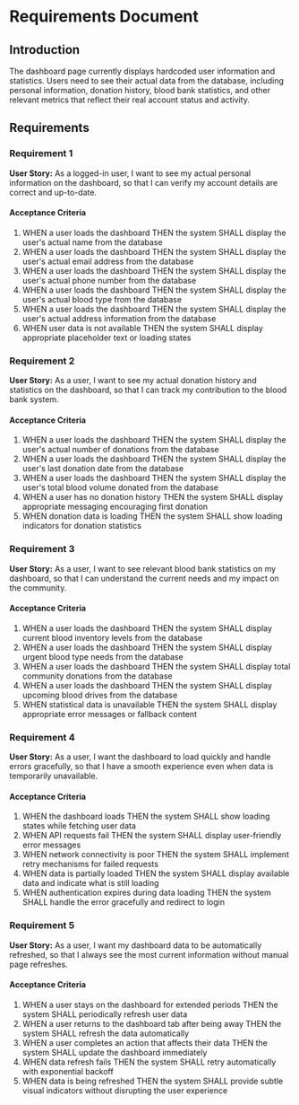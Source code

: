 # Requirements Document

## Introduction

The dashboard page currently displays hardcoded user information and statistics. Users need to see their actual data from the database, including personal information, donation history, blood bank statistics, and other relevant metrics that reflect their real account status and activity.

## Requirements

### Requirement 1

**User Story:** As a logged-in user, I want to see my actual personal information on the dashboard, so that I can verify my account details are correct and up-to-date.

#### Acceptance Criteria

1. WHEN a user loads the dashboard THEN the system SHALL display the user's actual name from the database
2. WHEN a user loads the dashboard THEN the system SHALL display the user's actual email address from the database
3. WHEN a user loads the dashboard THEN the system SHALL display the user's actual phone number from the database
4. WHEN a user loads the dashboard THEN the system SHALL display the user's actual blood type from the database
5. WHEN a user loads the dashboard THEN the system SHALL display the user's actual address information from the database
6. WHEN user data is not available THEN the system SHALL display appropriate placeholder text or loading states

### Requirement 2

**User Story:** As a user, I want to see my actual donation history and statistics on the dashboard, so that I can track my contribution to the blood bank system.

#### Acceptance Criteria

1. WHEN a user loads the dashboard THEN the system SHALL display the user's actual number of donations from the database
2. WHEN a user loads the dashboard THEN the system SHALL display the user's last donation date from the database
3. WHEN a user loads the dashboard THEN the system SHALL display the user's total blood volume donated from the database
4. WHEN a user has no donation history THEN the system SHALL display appropriate messaging encouraging first donation
5. WHEN donation data is loading THEN the system SHALL show loading indicators for donation statistics

### Requirement 3

**User Story:** As a user, I want to see relevant blood bank statistics on my dashboard, so that I can understand the current needs and my impact on the community.

#### Acceptance Criteria

1. WHEN a user loads the dashboard THEN the system SHALL display current blood inventory levels from the database
2. WHEN a user loads the dashboard THEN the system SHALL display urgent blood type needs from the database
3. WHEN a user loads the dashboard THEN the system SHALL display total community donations from the database
4. WHEN a user loads the dashboard THEN the system SHALL display upcoming blood drives from the database
5. WHEN statistical data is unavailable THEN the system SHALL display appropriate error messages or fallback content

### Requirement 4

**User Story:** As a user, I want the dashboard to load quickly and handle errors gracefully, so that I have a smooth experience even when data is temporarily unavailable.

#### Acceptance Criteria

1. WHEN the dashboard loads THEN the system SHALL show loading states while fetching user data
2. WHEN API requests fail THEN the system SHALL display user-friendly error messages
3. WHEN network connectivity is poor THEN the system SHALL implement retry mechanisms for failed requests
4. WHEN data is partially loaded THEN the system SHALL display available data and indicate what is still loading
5. WHEN authentication expires during data loading THEN the system SHALL handle the error gracefully and redirect to login

### Requirement 5

**User Story:** As a user, I want my dashboard data to be automatically refreshed, so that I always see the most current information without manual page refreshes.

#### Acceptance Criteria

1. WHEN a user stays on the dashboard for extended periods THEN the system SHALL periodically refresh user data
2. WHEN a user returns to the dashboard tab after being away THEN the system SHALL refresh the data automatically
3. WHEN a user completes an action that affects their data THEN the system SHALL update the dashboard immediately
4. WHEN data refresh fails THEN the system SHALL retry automatically with exponential backoff
5. WHEN data is being refreshed THEN the system SHALL provide subtle visual indicators without disrupting the user experience
